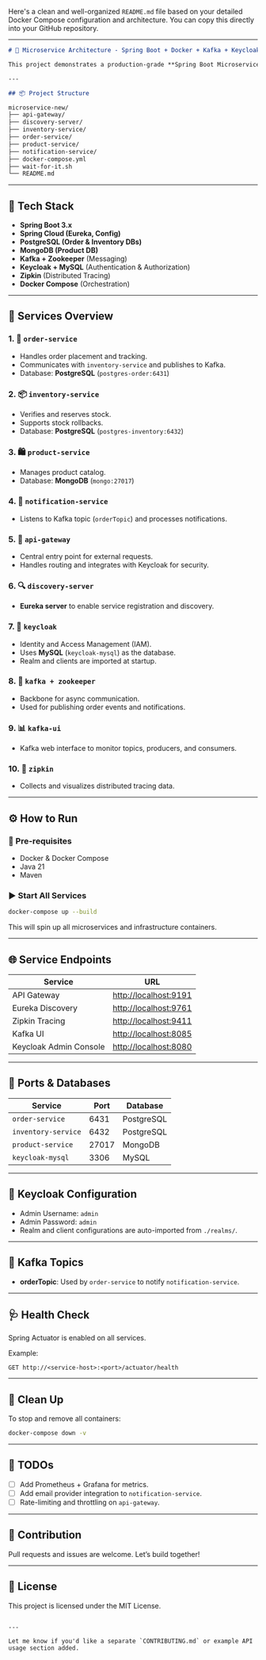 Here's a clean and well-organized `README.md` file based on your detailed Docker Compose configuration and architecture. You can copy this directly into your GitHub repository.

---

````markdown
# 🧩 Microservice Architecture - Spring Boot + Docker + Kafka + Keycloak

This project demonstrates a production-grade **Spring Boot Microservices** system orchestrated with **Docker Compose**, incorporating components like **Kafka**, **Keycloak**, **PostgreSQL**, **MongoDB**, and **Zipkin** for tracing.

---

## 📦 Project Structure

microservice-new/
├── api-gateway/
├── discovery-server/
├── inventory-service/
├── order-service/
├── product-service/
├── notification-service/
├── docker-compose.yml
├── wait-for-it.sh
└── README.md
````

---

## 🧰 Tech Stack

* **Spring Boot 3.x**
* **Spring Cloud (Eureka, Config)**
* **PostgreSQL (Order & Inventory DBs)**
* **MongoDB (Product DB)**
* **Kafka + Zookeeper** (Messaging)
* **Keycloak + MySQL** (Authentication & Authorization)
* **Zipkin** (Distributed Tracing)
* **Docker Compose** (Orchestration)

---

## 🧪 Services Overview

### 1. 🧾 `order-service`

* Handles order placement and tracking.
* Communicates with `inventory-service` and publishes to Kafka.
* Database: **PostgreSQL** (`postgres-order:6431`)

### 2. 📦 `inventory-service`

* Verifies and reserves stock.
* Supports stock rollbacks.
* Database: **PostgreSQL** (`postgres-inventory:6432`)

### 3. 🛍 `product-service`

* Manages product catalog.
* Database: **MongoDB** (`mongo:27017`)

### 4. 🔔 `notification-service`

* Listens to Kafka topic (`orderTopic`) and processes notifications.

### 5. 🚪 `api-gateway`

* Central entry point for external requests.
* Handles routing and integrates with Keycloak for security.

### 6. 🔍 `discovery-server`

* **Eureka server** to enable service registration and discovery.

### 7. 🔐 `keycloak`

* Identity and Access Management (IAM).
* Uses **MySQL** (`keycloak-mysql`) as the database.
* Realm and clients are imported at startup.

### 8. 🧵 `kafka + zookeeper`

* Backbone for async communication.
* Used for publishing order events and notifications.

### 9. 📊 `kafka-ui`

* Kafka web interface to monitor topics, producers, and consumers.

### 10. 🔭 `zipkin`

* Collects and visualizes distributed tracing data.

---

## ⚙️ How to Run

### 🔁 Pre-requisites

* Docker & Docker Compose
* Java 21
* Maven

### ▶️ Start All Services

```bash
docker-compose up --build
```

This will spin up all microservices and infrastructure containers.

---

## 🌐 Service Endpoints

| Service                | URL                                            |
| ---------------------- | ---------------------------------------------- |
| API Gateway            | [http://localhost:9191](http://localhost:9191) |
| Eureka Discovery       | [http://localhost:9761](http://localhost:9761) |
| Zipkin Tracing         | [http://localhost:9411](http://localhost:9411) |
| Kafka UI               | [http://localhost:8085](http://localhost:8085) |
| Keycloak Admin Console | [http://localhost:8080](http://localhost:8080) |

---

## 🧩 Ports & Databases

| Service             | Port  | Database   |
| ------------------- | ----- | ---------- |
| `order-service`     | 6431  | PostgreSQL |
| `inventory-service` | 6432  | PostgreSQL |
| `product-service`   | 27017 | MongoDB    |
| `keycloak-mysql`    | 3306  | MySQL      |

---

## 🔑 Keycloak Configuration

* Admin Username: `admin`
* Admin Password: `admin`
* Realm and client configurations are auto-imported from `./realms/`.

---

## 📢 Kafka Topics

* **orderTopic**: Used by `order-service` to notify `notification-service`.

---

## 🩺 Health Check

Spring Actuator is enabled on all services.

Example:

```
GET http://<service-host>:<port>/actuator/health
```

---

## 🧼 Clean Up

To stop and remove all containers:

```bash
docker-compose down -v
```

---

## 📌 TODOs

* [ ] Add Prometheus + Grafana for metrics.
* [ ] Add email provider integration to `notification-service`.
* [ ] Rate-limiting and throttling on `api-gateway`.

---

## 🤝 Contribution

Pull requests and issues are welcome. Let’s build together!

---

## 📝 License

This project is licensed under the MIT License.

```

---

Let me know if you'd like a separate `CONTRIBUTING.md` or example API usage section added.
```
